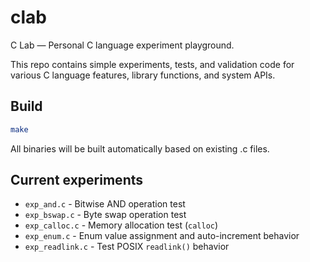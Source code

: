 # clab

C Lab — Personal C language experiment playground.

This repo contains simple experiments, tests, and validation code for various C language features, library functions, and system APIs.

## Build

```bash
make
```

All binaries will be built automatically based on existing .c files.

## Current experiments

- `exp_and.c` - Bitwise AND operation test
- `exp_bswap.c` - Byte swap operation test
- `exp_calloc.c` - Memory allocation test (`calloc`)
- `exp_enum.c` - Enum value assignment and auto-increment behavior
- `exp_readlink.c` - Test POSIX `readlink()` behavior